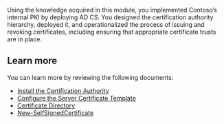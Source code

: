 Using the knowledge acquired in this module, you implemented Contoso’s internal PKI by deploying AD CS. You designed the certification authority hierarchy, deployed it, and operationalized the process of issuing and revoking certificates, including ensuring that appropriate certificate trusts are in place.

## Learn more

You can learn more by reviewing the following documents:

 -  [Install the Certification Authority](/windows-server/networking/core-network-guide/cncg/server-certs/install-the-certification-authority?azure-portal=true)
 -  [Configure the Server Certificate Template](/windows-server/networking/core-network-guide/cncg/server-certs/configure-the-server-certificate-template?azure-portal=true)
 -  [Certificate Directory](/windows/win32/seccertenroll/about-certificate-directory?azure-portal=true)
 -  [New-SelfSignedCertificate](/powershell/module/pki/new-selfsignedcertificate)

